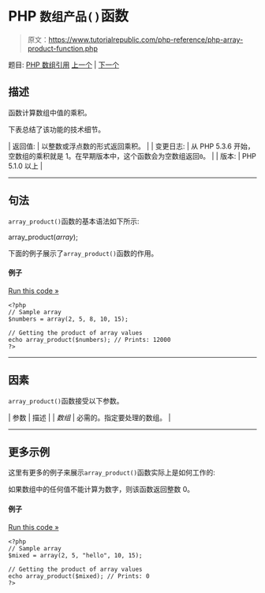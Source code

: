 # PHP `数组产品()`函数

> 原文：<https://www.tutorialrepublic.com/php-reference/php-array-product-function.php>

题目: [PHP 数组引用](php-array-functions.php) [上一个](php-array-pop-function.php) | [下一个](php-array-push-function.php)

## 描述

函数计算数组中值的乘积。

下表总结了该功能的技术细节。

| 返回值: | 以整数或浮点数的形式返回乘积。 |
| 变更日志: | 从 PHP 5.3.6 开始，空数组的乘积就是 1。在早期版本中，这个函数会为空数组返回`0`。 |
| 版本: | PHP 5.1.0 以上 |

* * *

## 句法

`array_product()`函数的基本语法如下所示:

array_product(*array*);

下面的例子展示了`array_product()`函数的作用。

#### 例子

[Run this code »](../codelab.php?topic=php&file=get-the-product-of-values-in-an-array "Run this code to view the output")

```
<?php
// Sample array
$numbers = array(2, 5, 8, 10, 15);

// Getting the product of array values
echo array_product($numbers); // Prints: 12000
?>
```

* * *

## 因素

`array_product()`函数接受以下参数。

| 参数 | 描述 |
| *数组* | 必需的。指定要处理的数组。 |

* * *

## 更多示例

这里有更多的例子来展示`array_product()`函数实际上是如何工作的:

如果数组中的任何值不能计算为数字，则该函数返回整数 0。

#### 例子

[Run this code »](../codelab.php?topic=php&file=when-array-value-cannot-be-evaluated-to-a-number "Run this code to view the output")

```
<?php
// Sample array
$mixed = array(2, 5, "hello", 10, 15);

// Getting the product of array values
echo array_product($mixed); // Prints: 0
?>
```